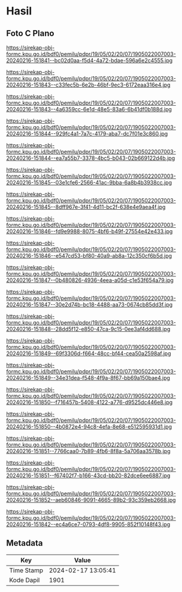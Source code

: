 # Hasil

## Foto C Plano

https://sirekap-obj-formc.kpu.go.id/bdf0/pemilu/pdpr/19/05/02/20/07/1905022007003-20240216-151841--bc02d0aa-f5d4-4a72-bdae-596a6e2c4555.jpg

https://sirekap-obj-formc.kpu.go.id/bdf0/pemilu/pdpr/19/05/02/20/07/1905022007003-20240216-151843--c33fec5b-6e2b-46bf-9ec3-6172eaa316e4.jpg

https://sirekap-obj-formc.kpu.go.id/bdf0/pemilu/pdpr/19/05/02/20/07/1905022007003-20240216-151843--4a6359cc-6e1d-48e5-83a6-6b41df0b188d.jpg

https://sirekap-obj-formc.kpu.go.id/bdf0/pemilu/pdpr/19/05/02/20/07/1905022007003-20240216-151844--929fc4a1-7a7c-4179-aba7-dc7f01e3c860.jpg

https://sirekap-obj-formc.kpu.go.id/bdf0/pemilu/pdpr/19/05/02/20/07/1905022007003-20240216-151844--ea7a55b7-3378-4bc5-b043-02b669122d4b.jpg

https://sirekap-obj-formc.kpu.go.id/bdf0/pemilu/pdpr/19/05/02/20/07/1905022007003-20240216-151845--03e1cfe6-2566-41ac-9bba-6a8b4b3938cc.jpg

https://sirekap-obj-formc.kpu.go.id/bdf0/pemilu/pdpr/19/05/02/20/07/1905022007003-20240216-151845--8dff967e-3f41-4d11-bc2f-638e4e9aea4f.jpg

https://sirekap-obj-formc.kpu.go.id/bdf0/pemilu/pdpr/19/05/02/20/07/1905022007003-20240216-151846--fd9e9988-8075-4bf6-b49f-27554e42e433.jpg

https://sirekap-obj-formc.kpu.go.id/bdf0/pemilu/pdpr/19/05/02/20/07/1905022007003-20240216-151846--e547cd53-bf80-40a9-ab8a-12c350cf6b5d.jpg

https://sirekap-obj-formc.kpu.go.id/bdf0/pemilu/pdpr/19/05/02/20/07/1905022007003-20240216-151847--0b480826-4936-4eea-a05d-c1e53f654a79.jpg

https://sirekap-obj-formc.kpu.go.id/bdf0/pemilu/pdpr/19/05/02/20/07/1905022007003-20240216-151847--30e2d74b-bc18-4488-aa73-0674cb85dd3f.jpg

https://sirekap-obj-formc.kpu.go.id/bdf0/pemilu/pdpr/19/05/02/20/07/1905022007003-20240216-151848--28dd5f12-e850-47ca-9c15-0ee3af4dd688.jpg

https://sirekap-obj-formc.kpu.go.id/bdf0/pemilu/pdpr/19/05/02/20/07/1905022007003-20240216-151849--69f3306d-f664-48cc-bf44-cea50a2598af.jpg

https://sirekap-obj-formc.kpu.go.id/bdf0/pemilu/pdpr/19/05/02/20/07/1905022007003-20240216-151849--34e31dea-f548-4f9a-8f67-bb69a150bae4.jpg

https://sirekap-obj-formc.kpu.go.id/bdf0/pemilu/pdpr/19/05/02/20/07/1905022007003-20240216-151850--f716457b-5408-4122-a776-d9525dc446e8.jpg

https://sirekap-obj-formc.kpu.go.id/bdf0/pemilu/pdpr/19/05/02/20/07/1905022007003-20240216-151850--4b0872e4-94c8-4efa-8e68-e512595931d1.jpg

https://sirekap-obj-formc.kpu.go.id/bdf0/pemilu/pdpr/19/05/02/20/07/1905022007003-20240216-151851--7766caa0-7b89-4fb6-8f8a-5a706aa3578b.jpg

https://sirekap-obj-formc.kpu.go.id/bdf0/pemilu/pdpr/19/05/02/20/07/1905022007003-20240216-151851--f67402f7-b166-43cd-bb20-82dce6ee6887.jpg

https://sirekap-obj-formc.kpu.go.id/bdf0/pemilu/pdpr/19/05/02/20/07/1905022007003-20240216-151852--aeb60846-9091-4665-89b2-93c359eb2668.jpg

https://sirekap-obj-formc.kpu.go.id/bdf0/pemilu/pdpr/19/05/02/20/07/1905022007003-20240216-151842--ec4a6ce7-0793-4df8-9905-852f10148f43.jpg


## Metadata

| Key        | Value               |
| ---------- | ------------------- |
| Time Stamp | 2024-02-17 13:05:41 |
| Kode Dapil | 1901                |



